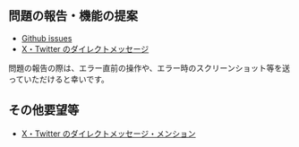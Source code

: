 ## 問題の報告・機能の提案
- [Github issues](https://github.com/0Quake/Zero-Quake/issues)
- [X・Twitter のダイレクトメッセージ](https://x.com/Zero_Quake)

問題の報告の際は、エラー直前の操作や、エラー時のスクリーンショット等を送っていただけると幸いです。

## その他要望等
- [X・Twitter のダイレクトメッセージ・メンション](https://x.com/Zero_Quake)
